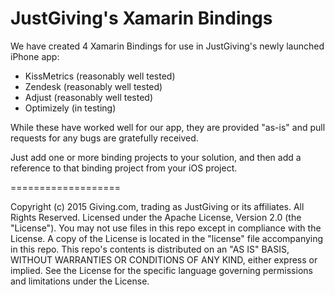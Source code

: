 # JustGiving's Xamarin Bindings

We have created 4 Xamarin Bindings for use in JustGiving's newly launched iPhone app:

- KissMetrics (reasonably well tested)
- Zendesk (reasonably well tested)
- Adjust (reasonably well tested)
- Optimizely (in testing)

While these have worked well for our app, they are provided "as-is" and pull requests for any bugs are gratefully received.

Just add one or more binding projects to your solution, and then add a reference to that binding project from your iOS project.

===================


Copyright (c) 2015 Giving.com, trading as JustGiving or its affiliates. All Rights Reserved.
Licensed under the Apache License, Version 2.0 (the "License"). You may not use files in this repo except in compliance with the License. A copy of the License is located in the "license" file accompanying in this repo. This repo's contents is distributed on an "AS IS" BASIS, WITHOUT WARRANTIES OR CONDITIONS OF ANY KIND, either express or implied. See the License for the specific language governing permissions and limitations under the License.

